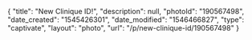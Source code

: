 {
    "title": "New Clinique ID!",
    "description": null,
    "photoId": "190567498",
    "date_created": "1545426301",
    "date_modified": "1546466827",
    "type": "captivate",
    "layout": "photo",
    "url": "\/p\/new-clinique-id\/190567498"
}